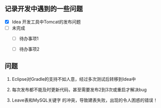 ## 记录开发中遇到的一些问题 
- [x] Idea 开发工具中Tomcat的发布问题 
- [ ] 未完成 
    - [ ] 待办事项1
    - [ ] 待办事项2


## 问题
1. Eclipse对Gradle的支持不如人意，经过多次测试后转移到Idea中

2. 每次发布都不能及时更新代码，甚至需要发布2到3次或重启才解决bug

3. Leave表和MySQL关键字 的冲突，导致建表失败，出现的令人困惑的错误！

